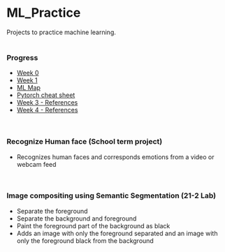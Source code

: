 # ML_Practice
Projects to practice machine learning.
<br>
<br>
### Progress
- [Week 0](https://github.com/iamdami/ML_Practice/blob/main/Process/week0.md)
- [Week 1](https://github.com/iamdami/ML_Practice/blob/main/Process/week1.md)
- [ML Map](https://github.com/iamdami/ML_Practice/blob/main/Process/mlMap.md)
- [Pytorch cheat sheet](https://github.com/iamdami/ML_Practice/blob/main/Images/pytorch-cheat.jpg)
- [Week 3 - References](https://github.com/iamdami/ML_Practice/blob/main/Process/week3_References.md)
- [Week 4 - References](https://github.com/iamdami/ML_Practice/blob/main/Process/week4_References.md)
<br>

### Recognize Human face (School term project)
-  Recognizes human faces and corresponds emotions from a video or webcam feed
<br>

### Image compositing using Semantic Segmentation (21-2 Lab)
- Separate the foreground
- Separate the background and foreground
- Paint the foreground part of the background as black
- Adds an image with only the foreground separated and an image with only the foreground black from the background
<br>
